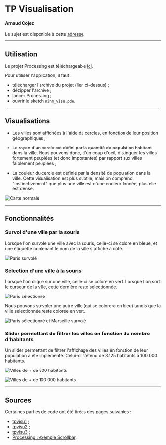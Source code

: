 # TP Visualisation
#### Arnaud Cojez

Le sujet est disponible à cette [adresse](http://www.thomaspietrzak.com/enseignement/NIHM/tpvisu3.htm).

__________________
## Utilisation

Le projet Processing est téléchargeable [ici](https://github.com/arnaudcoj/m2s3_nihm_visualisation/archive/master.zip).

Pour utiliser l'application, il faut :

* télécharger l'archive du projet (lien ci-dessus) ;
* dézipper l'archive ;
* lancer Processing ;
* ouvrir le sketch ```nihm_visu.pde```.

__________________
## Visualisations

* Les villes sont affichées à l'aide de cercles, en fonction de leur position géographiques ;

* Le rayon d'un cercle est défini par la quantité de population habitant dans la ville. Nous pouvons donc, d'un coup d'oeil, distinguer les villes fortement peuplées (et donc importantes) par rapport aux villes faiblement peuplées ;

* La couleur du cercle est définie par la densité de population dans la ville. Cette visualisation est plus subtile, mais on comprend "instinctivement" que plus une ville est d'une couleur foncée, plus elle est dense.

![Carte normale](img/normal.png)

__________________
## Fonctionnalités

### Survol d'une ville par la souris

Lorsque l'on survole une ville avec la souris, celle-ci se colore en bleue, et une étiquette contenant le nom de la ville s'affiche à côté.

![Paris survolé](img/hovered.png)

### Sélection d'une ville à la souris

Lorsque l'on clique sur une ville, celle-ci se colore en vert. Lorsque l'on sort le curseur de la ville, cette dernière reste selectionnée.

![Paris sélectionné](img/selected.png)

Nous pouvons survoler une autre ville (qui se colorera en bleu) tandis que la ville selectionnée reste colorée en vert.

![Paris sélectionné et Marseille survolé](img/selected_hovered.png)

### Slider permettant de filtrer les villes en fonction du nombre d'habitants

Un slider permettant de filtrer l'affichage des villes en fonction de leur population a été implémenté. Celui-ci s'étend de 3.125 habitants à 100 000 habitants.

![Villes de + de 500 habitants](img/sup500.png)

![Villes de + de 100 000 habitants](img/sup100000.png)

__________________
## Sources

Certaines parties de code ont été tirées des pages suivantes :

* [tpvisu1](http://www.thomaspietrzak.com/enseignement/NIHM/tpvisu1.htm) ;
* [tpvisu2](http://www.thomaspietrzak.com/enseignement/NIHM/tpvisu2.htm) ;
* [tpvisu3](http://www.thomaspietrzak.com/enseignement/NIHM/tpvisu3.htm) ;
* [Processing : exemple Scrollbar](https://processing.org/examples/scrollbar.html).
